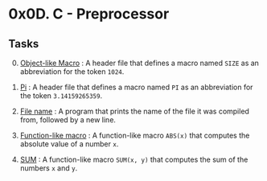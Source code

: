 # 0x0D. C - Preprocessor


## Tasks

0. [Object-like Macro](./0-object_like_macro.h) : A header file that defines a macro named `SIZE` as an abbreviation for the token `1024`.
	
1. [Pi](./1-pi.h) : A header file that defines a macro named `PI` as an abbreviation for the token `3.14159265359`.
	
2. [File name](./2-main.c) : A program that prints the name of the file it was compiled from, followed by a new line.
	
3. [Function-like macro](./3-function_like_macro.h) : A function-like macro `ABS(x)` that computes the absolute value of a number `x`.
	
4. [SUM](./4-sum.h) : A function-like macro `SUM(x, y)` that computes the sum of the numbers `x` and `y`.
